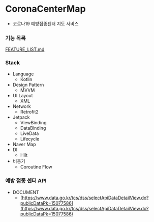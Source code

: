 # CoronaCenterMap
- 코로나19 예방접종센터 지도 서비스

### 기능 목록
[FEATURE_LIST.md](https://github.com/dudwls901/CoronaCenterMap/blob/main/Docs/FEATURE_LIST.md)

### Stack 
- Language
    - Kotlin
- Design Pattern
    - MVVM
- UI Layout
    - XML
- Network
    - Retrofit2
- Jetpack
    - ViewBinding
    - DataBinding
    - LiveData
    - Lifecycle
- Naver Map
- DI
    - Hilt
- 비동기
    - Coroutine Flow
### 예방 접종 센터 API
- DOCUMENT
  - [https://www.data.go.kr/tcs/dss/selectApiDataDetailView.do?publicDataPk=15077586](https://www.data.go.kr/tcs/dss/selectApiDataDetailView.do?publicDataPk=15077586)
